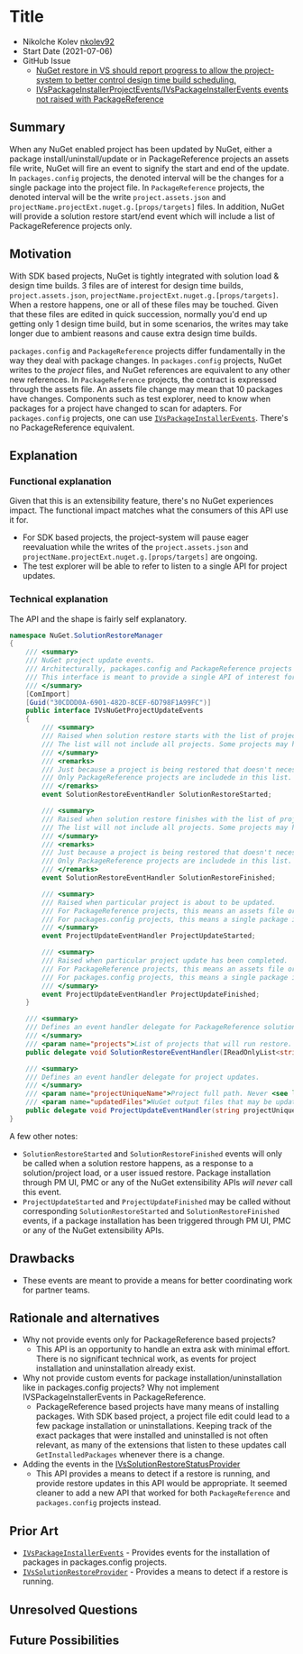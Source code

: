 # Title

- Nikolche Kolev [nkolev92](https://github.com/nkolev92)
- Start Date (2021-07-06)
- GitHub Issue
  - [NuGet restore in VS should report progress to allow the project-system to better control design time build scheduling.](https://github.com/NuGet/Home/issues/9782)
  - [IVsPackageInstallerProjectEvents/IVsPackageInstallerEvents events not raised with PackageReference](https://github.com/NuGet/Home/issues/6872)

## Summary

<!-- One-paragraph description of the proposal. -->
When any NuGet enabled project has been updated by NuGet, either a package install/uninstall/update or in PackageReference projects an assets file write, NuGet will fire an event to signify the start and end of the update.
In `packages.config` projects, the denoted interval will be the changes for a single package into the project file.
In `PackageReference` projects, the denoted interval will be the write `project.assets.json` and `projectName.projectExt.nuget.g.[props/targets]` files.
In addition, NuGet will provide a solution restore start/end event which will include a list of PackageReference projects only.

## Motivation

<!-- Why are we doing this? What pain points does this solve? What is the expected outcome? -->
With SDK based projects, NuGet is tightly integrated with solution load & design time builds.
3 files are of interest for design time builds, `project.assets.json`, `projectName.projectExt.nuget.g.[props/targets]`.
When a restore happens, one or all of these files may be touched.
Given that these files are edited in quick succession, normally you'd end up getting only 1 design time build, but in some scenarios, the writes may take longer due to ambient reasons and cause extra design time builds.

`packages.config` and `PackageReference` projects differ fundamentally in the way they deal with package changes.
In `packages.config` projects, NuGet writes to the *project* files, and NuGet references are equivalent to any other new references.
In `PackageReference` projects, the contract is expressed through the assets file. An assets file change may mean that 10 packages have changes.
Components such as test explorer, need to know when packages for a project have changed to scan for adapters.
For `packages.config` projects, one can use [`IVsPackageInstallerEvents`](https://docs.microsoft.com/en-us/nuget/visual-studio-extensibility/nuget-api-in-visual-studio#ivspackageinstallerevents-interface). There's no PackageReference equivalent.

## Explanation

### Functional explanation

<!-- Explain the proposal as if it were already implemented and you're teaching it to another person. -->
<!-- Introduce new concepts, functional designs with real life examples, and low-fidelity mockups or  pseudocode to show how this proposal would look. -->
Given that this is an extensibility feature, there's no NuGet experiences impact.
The functional impact matches what the consumers of this API use it for.

- For SDK based projects, the project-system will pause eager reevaluation while the writes of the `project.assets.json` and `projectName.projectExt.nuget.g.[props/targets]` are ongoing.
- The test explorer will be able to refer to listen to a single API for project updates.

### Technical explanation

<!-- Explain the proposal in sufficient detail with implementation details, interaction models, and clarification of corner cases. -->

The API and the shape is fairly self explanatory.

```cs
namespace NuGet.SolutionRestoreManager
{
    /// <summary>
    /// NuGet project update events.
    /// Architecturally, packages.config and PackageReference projects differ in the way package updates are processed.
    /// This interface is meant to provide a single API of interest for components wanting to listen to *all* project updates by NuGet.
    /// </summary>
    [ComImport]
    [Guid("30CDDD0A-6901-482D-8CEF-6D798F1A99FC")]
    public interface IVsNuGetProjectUpdateEvents
    {
        /// <summary>
        /// Raised when solution restore starts with the list of projects that will be restored.
        /// The list will not include all projects. Some projects may have been skipped in earlier up to date check, and other projects may no-op.
        /// </summary>
        /// <remarks>
        /// Just because a project is being restored that doesn't necessarily mean any actual updates will happen.
        /// Only PackageReference projects are includede in this list.
        /// </remarks>
        event SolutionRestoreEventHandler SolutionRestoreStarted;

        /// <summary>
        /// Raised when solution restore finishes with the list of projects that were restored.
        /// The list will not include all projects. Some projects may have been skipped in earlier up to date check, and other projects may no-op.
        /// </summary>
        /// <remarks>
        /// Just because a project is being restored that doesn't necessarily mean any actual updates will happen.
        /// Only PackageReference projects are includede in this list.
        /// </remarks>
        event SolutionRestoreEventHandler SolutionRestoreFinished;

        /// <summary>
        /// Raised when particular project is about to be updated.
        /// For PackageReference projects, this means an assets file or a nuget temp msbuild file write (nuget.g.props or nuget.g.targets). The list of updated files will include the aforementioned.
        /// For packages.config projects, this means a single package is installed/unistall/unistalled. The list of updated files may include the path of the package that was changed.
        /// </summary>
        event ProjectUpdateEventHandler ProjectUpdateStarted;

        /// <summary>
        /// Raised when particular project update has been completed.
        /// For PackageReference projects, this means an assets file or a nuget temp msbuild file write (nuget.g.props or nuget.g.targets). The list of updated files will include the aforementioned.
        /// For packages.config projects, this means a single package is installed/unistall/unistalled. The list of updated files may include the path of the package that was changed.
        /// </summary>
        event ProjectUpdateEventHandler ProjectUpdateFinished;
    }

    /// <summary>
    /// Defines an event handler delegate for PackageReference solution restore start and end.
    /// </summary>
    /// <param name="projects">List of projects that will run restore. Never <see langword="null"/>.</param>
    public delegate void SolutionRestoreEventHandler(IReadOnlyList<string> projects);

    /// <summary>
    /// Defines an event handler delegate for project updates.
    /// </summary>
    /// <param name="projectUniqueName">Project full path. Never <see langword="null"/>. </param>
    /// <param name="updatedFiles">NuGet output files that may be updated. Never <see langword="null"/>.</param>
    public delegate void ProjectUpdateEventHandler(string projectUniqueName, IReadOnlyList<string> updatedFiles);
}
```

A few other notes:

- `SolutionRestoreStarted` and `SolutionRestoreFinished` events will only be called when a solution restore happens, as a response to a solution/project load, or a user issued restore. Package installation through PM UI, PMC or any of the NuGet extensibility APIs *will never* call this event.
- `ProjectUpdateStarted` and `ProjectUpdateFinished` may be called without corresponding `SolutionRestoreStarted` and `SolutionRestoreFinished` events, if a package installation has been triggered through PM UI, PMC or any of the NuGet extensibility APIs.

## Drawbacks

<!-- Why should we not do this? -->

- These events are meant to provide a means for better coordinating work for partner teams.

## Rationale and alternatives

<!-- Why is this the best design compared to other designs? -->
<!-- What other designs have been considered and why weren't they chosen? -->
<!-- What is the impact of not doing this? -->
- Why not provide events only for PackageReference based projects?
  - This API is an opportunity to handle an extra ask with minimal effort. There is no significant technical work, as events for project installation and uninstallation already exist.
- Why not provide custom events for package installation/uninstallation like in packages.config projects? Why not implement IVSPackageInstallerEvents in PackageReference.
  - PackageReference based projects have many means of installing packages. With SDK based project, a project file edit could lead to a few package installation or uninstallations. Keeping track of the exact packages that were installed and uninstalled is not often relevant, as many of the extensions that listen to these updates call `GetInstalledPackages` whenever there is a change.
- Adding the events in the [IVsSolutionRestoreStatusProvider](https://github.com/NuGet/NuGet.Client/blob/dev/src/NuGet.Clients/NuGet.VisualStudio/SolutionRestoreManager/IVsSolutionRestoreStatusProvider.cs)
  - This API provides a means to detect if a restore is running, and provide restore updates in this API would be appropriate. It seemed cleaner to add a new API that worked for both `PackageReference` and `packages.config` projects instead.

## Prior Art

<!-- What prior art, both good and bad are related to this proposal? -->
<!-- Do other features exist in other ecosystems and what experience have their community had? -->
<!-- What lessons from other communities can we learn from? -->
<!-- Are there any resources that are relevant to this proposal? -->

- [`IVsPackageInstallerEvents`](https://docs.microsoft.com/en-us/nuget/visual-studio-extensibility/nuget-api-in-visual-studio#ivspackageinstallerevents-interface) - Provides events for the installation of packages in packages.config projects.
- [`IVsSolutionRestoreProvider`](https://github.com/NuGet/NuGet.Client/blob/dev/src/NuGet.Clients/NuGet.VisualStudio/SolutionRestoreManager/IVsSolutionRestoreStatusProvider.cs) - Provides a means to detect if a restore is running.

## Unresolved Questions

<!-- What parts of the proposal do you expect to resolve before this gets accepted? -->
<!-- What parts of the proposal need to be resolved before the proposal is stabilized? -->
<!-- What related issues would you consider out of scope for this proposal but can be addressed in the future? -->

## Future Possibilities

<!-- What future possibilities can you think of that this proposal would help with? -->
